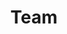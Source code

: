 ---
title: Team
slug: team
sections:
  - title:
      text: Lab Members
      color: text-dark
      styles:
        self:
          textAlign: center
      type: TitleBlock
    subtitle: ''
    styles:
      self:
        padding:
          - pt-40
          - pl-4
          - pb-40
          - pr-4
        alignItems: center
        flexDirection: row-reverse
        justifyContent: center
      text:
        textAlign: center
      subtitle:
        textAlign: center
    type: GenericSection
    backgroundImage: 
      type: BackgroundImage
      altText: altText of the image
      backgroundSize: cover
      backgroundPosition: center
      backgroundRepeat: no-repeat
      opacity: 80
      url: /images/ohsubanner.jpg
  - title:
      text: Current
      color: text-dark
      styles:
        self:
          textAlign: center
      type: TitleBlock
    people:
      - content/data/lisakarstens.json
      - content/data/christina-turner.json
      - content/data/keisha.json
      - content/data/charlesparker.json
      - content/data/benji.json

    variant: three-col-grid
    colors: bg-light-fg-dark
    styles:
      self:
        padding:
          - pt-16
          - pl-16
          - pb-16
          - pr-16
        justifyContent: center
      subtitle:
        textAlign: center
    type: FeaturedPeopleSection
  - title:
      text: Alumni
      color: text-dark
      styles:
        self:
          textAlign: center
      type: TitleBlock
    people:
      - content/data/jeanphilippegourdine.json
      - content/data/alec-barstad.json
      - content/data/anagha-shenoy.json
      - content/data/emory-neer.json
      - content/data/erin-dahl.json
      - content/data/justine-nguyen.json
      - content/data/kate.json
    variant: three-col-grid
    colors: bg-light-fg-dark
    styles:
      self:
        padding:
          - pt-16
          - pl-16
          - pb-16
          - pr-16
        justifyContent: center
      subtitle:
        textAlign: center
    type: FeaturedPeopleSection
seo:
  metaTitle: Lab Members
  metaDescription: .
  socialImage: /images/main-hero.jpg
  type: Seo
type: PageLayout
---